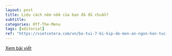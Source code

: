 ```yaml
---
layout: post
title: Liệu cách nêm nếm của bạn đã đủ chuẩn?
subtitle: 
categories: Off-The-Menu
tags: [editorial]
ref: "https://vietcetera.com/vn/bo-tui-7-bi-kip-de-mon-an-ngon-hon-tuc-thi"
---
```

[Xem bài viết](https://vietcetera.com/vn/bo-tui-7-bi-kip-de-mon-an-ngon-hon-tuc-thi)

